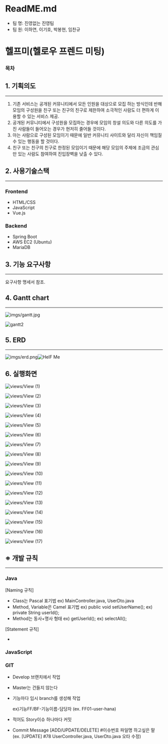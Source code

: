 # ReadME.md

- 팀 명: 진영없는 진영팀
- 팀 원: 이하연, 이기호, 박봉현, 임찬규

# 헬프미(헬로우 프렌드 미팅)

### 목차

## 1. 기획의도

---

1. 기존 서비스는 공개된 커뮤니티에서 모든 인원을 대상으로 모집 하는 방식인데 반해 모임의 구성원을 친구 또는 친구의 친구로 제한하여 소극적인 사람도 더 편하게 이용할 수 있는 서비스 제공.
2. 공개된 커뮤니티에서 구성원을 모집하는 경우에  모임의 창설 의도와 다른 의도를 가진 사람들이 들어오는 경우가 현저히 줄어들 것이다.
3. 아는 사람으로 구성된 모임이기 때문에 일반 커뮤니티 사이트와 달리 자신이 책임질 수 있는 행동을 할 것이다.
4. 친구 또는 친구의 친구로 한정된 모임이기 때문에 해당 모임의 주제에 조금의 관심만 있는 사람도 참여하여 진입장벽을 낮출 수 있다.

## 2. 사용기술스택

---

### Frontend

- HTML/CSS
- JavaScript
- Vue.js

### Backend

- Spring Boot
- AWS EC2 (Ubuntu)
- MariaDB

## 3. 기능 요구사항

---

요구사항 명세서 참조.

## 4. Gantt chart

---

![imgs/gantt.jpg](imgs/gantt.jpg)

![gantt2](imgs/gantt2.png)

## 5. ERD

---

![imgs/erd.png](imgs/erd.png)![HelF Me](imgs/HelF_Me.png)

## 6. 실행화면

![views/View (1)](imgs/views/View_(1).jpg)

![views/View (2)](imgs/views/View_(2).jpg)

![views/View (3)](imgs/views/View_(3).jpg)

![views/View (4)](imgs/views/View_(4).jpg)

![views/View (5)](imgs/views/View_(5).jpg)

![views/View (6)](imgs/views/View_(6).jpg)

![views/View (7)](imgs/views/View_(7).jpg)

![views/View (8)](imgs/views/View_(8).jpg)

![views/View (9)](imgs/views/View_(9).jpg)

![views/View (10)](imgs/views/View_(10).jpg)

![views/View (11)](imgs/views/View_(11).jpg)

![views/View (12)](imgs/views/View_(12).jpg)

![views/View (13)](imgs/views/View_(13).jpg)

![views/View (14)](imgs/views/View_(14).jpg)

![views/View (15)](imgs/views/View_(15).jpg)

![views/View (16)](imgs/views/View_(16).jpg)

![views/View (17)](imgs/views/View_(17).jpg)



## ※ 개발 규칙

---

### Java

[Naming 규칙]

- Class는 Pascal 표기법
ex) MainController.java, UserDto.java
- Method, Variable은 Camel 표기법
ex) public void setUserName();
ex) private String userId();
- Method는 동사+명사 형태
ex) getUserId();
ex) selectAll();

[Statement 규칙]

- 

### JavaScript

### GIT

- Develop 브랜치에서 작업
- Master는 건들지 않는다
- 기능마다 임시 branch를 생성해 작업

    ex)기능FF/BF-기능이름-담당자 (ex. FF01-user-hana)

- 적어도 Story이슈 하나마다 커밋
- Commit Message
[ADD/UPDATE/DELETE] #이슈번호 파일명 하고싶은 말
(ex. [UPDATE] #78 UserController.java, UserDto.java 오타 수정)